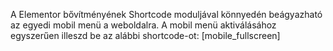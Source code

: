 A Elementor bővítményének Shortcode moduljával könnyedén beágyazható az egyedi mobil menü a weboldalra. A mobil menü aktiválásához egyszerűen illeszd be az alábbi shortcode-ot: [mobile_fullscreen]